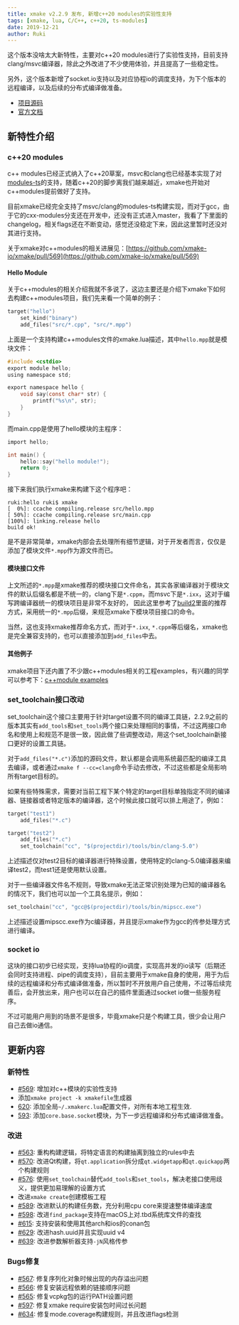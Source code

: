 ```yaml
---
title: xmake v2.2.9 发布, 新增c++20 modules的实验性支持
tags: [xmake, lua, C/C++, c++20, ts-modules]
date: 2019-12-21
author: Ruki
---
```


这个版本没啥太大新特性，主要对c++20 modules进行了实验性支持，目前支持clang/msvc编译器，除此之外改进了不少使用体验，并且提高了一些稳定性。

另外，这个版本新增了socket.io支持以及对应协程io的调度支持，为下个版本的远程编译，以及后续的分布式编译做准备。

* [项目源码](https://github.com/xmake-io/xmake)
* [官方文档](https://xmake.io/zh/)

## 新特性介绍

### c++20 modules

c++ modules已经正式纳入了c++20草案，msvc和clang也已经基本实现了对[modules-ts](http://www.open-std.org/jtc1/sc22/wg21/docs/papers/2019/p1103r3.pdf)的支持，随着c++20的脚步离我们越来越近，xmake也开始对c++modules提前做好了支持。

目前xmake已经完全支持了msvc/clang的modules-ts构建实现，而对于gcc，由于它的cxx-modules分支还在开发中，还没有正式进入master，我看了下里面的changelog，相关flags还在不断变动，感觉还没稳定下来，因此这里暂时还没对其进行支持。

关于xmake对c++modules的相关进展见：[https://github.com/xmake-io/xmake/pull/569](https://github.com/xmake-io/xmake/pull/569)

#### Hello Module

关于c++modules的相关介绍我就不多说了，这边主要还是介绍下xmake下如何去构建c++modules项目，我们先来看一个简单的例子：

```lua
target("hello")
    set_kind("binary")
    add_files("src/*.cpp", "src/*.mpp") 
```

上面是一个支持构建c++modules文件的xmake.lua描述，其中`hello.mpp`就是模块文件：

```c
#include <cstdio>
export module hello;
using namespace std;

export namespace hello {
    void say(const char* str) {
        printf("%s\n", str);
    }
}
```

而main.cpp是使用了hello模块的主程序：

```c
import hello;

int main() {
    hello::say("hello module!");
    return 0;
}
```

接下来我们执行xmake来构建下这个程序吧：

```console
ruki:hello ruki$ xmake 
[  0%]: ccache compiling.release src/hello.mpp
[ 50%]: ccache compiling.release src/main.cpp
[100%]: linking.release hello
build ok!
```








是不是非常简单，xmake内部会去处理所有细节逻辑，对于开发者而言，仅仅是添加了模块文件`*.mpp`作为源文件而已。

#### 模块接口文件

上文所述的`*.mpp`是xmake推荐的模块接口文件命名，其实各家编译器对于模块文件的默认后缀名都是不统一的，clang下是`*.cppm`，而msvc下是`*.ixx`，这对于编写跨编译器统一的模块项目是非常不友好的，
因此这里参考了[build2](https://build2.org/doc/modules-cppcon2017.pdf)里面的推荐方式，采用统一的`*.mpp`后缀，来规范xmake下模块项目接口的命令。

当然，这也支持xmake推荐命名方式，而对于`*.ixx`, `*.cppm`等后缀名，xmake也是完全兼容支持的，也可以直接添加到`add_files`中去。

#### 其他例子

xmake项目下还内置了不少跟c++modules相关的工程examples，有兴趣的同学可以参考下：[c++module examples](https://github.com/xmake-io/xmake/tree/dev/tests/projects/c%2B%2B/modules)

### set_toolchain接口改动

set_toolchain这个接口主要用于针对target设置不同的编译工具链，2.2.9之前的版本其实有`add_tools`和`set_tools`两个接口来处理相同的事情，不过这两接口命名和使用上和规范不是很一致，因此做了些调整改动，用这个set_toolchain新接口更好的设置工具链。

对于`add_files("*.c")`添加的源码文件，默认都是会调用系统最匹配的编译工具去编译，或者通过`xmake f --cc=clang`命令手动去修改，不过这些都是全局影响所有target目标的。

如果有些特殊需求，需要对当前工程下某个特定的target目标单独指定不同的编译器、链接器或者特定版本的编译器，这个时候此接口就可以排上用途了，例如：

```lua
target("test1")
    add_files("*.c")

target("test2")
    add_files("*.c")
    set_toolchain("cc", "$(projectdir)/tools/bin/clang-5.0")
```

上述描述仅对test2目标的编译器进行特殊设置，使用特定的clang-5.0编译器来编译test2，而test1还是使用默认设置。

对于一些编译器文件名不规则，导致xmake无法正常识别处理为已知的编译器名的情况下，我们也可以加一个工具名提示，例如：

```lua
set_toolchain("cc", "gcc@$(projectdir)/tools/bin/mipscc.exe")
```

上述描述设置mipscc.exe作为c编译器，并且提示xmake作为gcc的传参处理方式进行编译。

### socket io

这块的接口初步已经实现，支持lua协程的io调度，实现高并发的io读写（后期还会同时支持进程、pipe的调度支持），目前主要用于xmake自身的使用，用于为后续的远程编译和分布式编译做准备，所以暂时不开放用户自己使用，不过等后续完善后，会开放出来，用户也可以在自己的插件里面通过socket io做一些服务程序。

不过可能用户用到的场景不是很多，毕竟xmake只是个构建工具，很少会让用户自己去做io通信。


## 更新内容

### 新特性

* [#569](https://github.com/xmake-io/xmake/pull/569): 增加对c++模块的实验性支持
* 添加`xmake project -k xmakefile`生成器
* [620](https://github.com/xmake-io/xmake/issues/620): 添加全局`~/.xmakerc.lua`配置文件，对所有本地工程生效.
* [593](https://github.com/xmake-io/xmake/pull/593): 添加`core.base.socket`模块，为下一步远程编译和分布式编译做准备。

### 改进

* [#563](https://github.com/xmake-io/xmake/pull/563): 重构构建逻辑，将特定语言的构建抽离到独立的rules中去 
* [#570](https://github.com/xmake-io/xmake/issues/570): 改进Qt构建，将`qt.application`拆分成`qt.widgetapp`和`qt.quickapp`两个构建规则
* [#576](https://github.com/xmake-io/xmake/issues/576): 使用`set_toolchain`替代`add_tools`和`set_tools`，解决老接口使用歧义，提供更加易理解的设置方式
* 改进`xmake create`创建模板工程
* [#589](https://github.com/xmake-io/xmake/issues/589): 改进默认的构建任务数，充分利用cpu core来提速整体编译速度
* [#598](https://github.com/xmake-io/xmake/issues/598): 改进`find_package`支持在macOS上对.tbd系统库文件的查找
* [#615](https://github.com/xmake-io/xmake/issues/615): 支持安装和使用其他arch和ios的conan包
* [#629](https://github.com/xmake-io/xmake/issues/629): 改进hash.uuid并且实现uuid v4
* [#639](https://github.com/xmake-io/xmake/issues/639): 改进参数解析器支持`-jN`风格传参

### Bugs修复

* [#567](https://github.com/xmake-io/xmake/issues/567): 修复序列化对象时候出现的内存溢出问题 
* [#566](https://github.com/xmake-io/xmake/issues/566): 修复安装远程依赖的链接顺序问题
* [#565](https://github.com/xmake-io/xmake/issues/565): 修复vcpkg包的运行PATH设置问题
* [#597](https://github.com/xmake-io/xmake/issues/597): 修复xmake require安装包时间过长问题
* [#634](https://github.com/xmake-io/xmake/issues/634): 修复mode.coverage构建规则，并且改进flags检测
